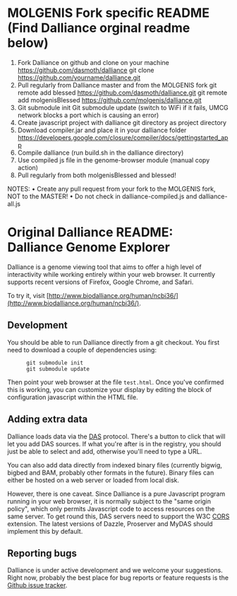 MOLGENIS Fork specific README (Find Dalliance orginal readme below)
===================================================================
1.	Fork Dalliance on github and clone on your machine
		https://github.com/dasmoth/dalliance 
		git clone https://github.com/yourname/dalliance.git
2.	Pull regularly from Dalliance master and from the MOLGENIS fork
		git remote add blessed https://github.com/dasmoth/dalliance.git
		git remote add molgenisBlessed https://github.com/molgenis/dalliance.git
3.	Git submodule init
	Git submodule update 
		(switch to WiFi if it fails, UMCG network blocks a port which is causing an error)
4.	Create javascript project with dalliance git directory as project directory
5.	Download compiler.jar and place it in your dalliance folder
		https://developers.google.com/closure/compiler/docs/gettingstarted_app
6.	Compile dalliance (run build.sh in the dalliance directory)
7.	Use compiled js file in the genome-browser module (manual copy action)
8.	Pull regularly from both molgenisBlessed and blessed!

NOTES:
•	Create any pull request from your fork to the MOLGENIS fork, NOT to the MASTER!
•	Do not check in dalliance-compiled.js and dalliance-all.js

Original Dalliance README:
Dalliance Genome Explorer
=========================

Dalliance is a genome viewing tool that aims to offer a high
level of interactivity while working entirely within your web
browser. It currently supports recent versions of Firefox, Google
Chrome, and Safari.

To try it, visit [http://www.biodalliance.org/human/ncbi36/](http://www.biodalliance.org/human/ncbi36/).

Development
-----------

You should be able to run Dalliance directly from a git checkout.  You
first need to download a couple of dependencies using:

          git submodule init
          git submodule update

Then point your web browser at the file `test.html`.  Once you've
confirmed this is working, you can customize your display by editing
the block of configuration javascript within the HTML file.

Adding extra data
-----------------

Dalliance loads data via the [DAS](http://biodas.org/) protocol.
There's a button to click that will let you add DAS sources.  If what
you're after is in the registry, you should just be able to select and
add, otherwise you'll need to type a URL.

You can also add data directly from indexed binary files (currently
bigwig, bigbed and BAM, probably other formats in the future).  Binary files
can either be hosted on a web server or loaded from local disk.

However, there is one caveat.  Since Dalliance is a pure Javascript
program running in your web browser, it is normally subject to the
"same origin policy", which only permits Javascript code to access
resources on the same server.  To get round this, DAS servers need to
support the W3C [CORS](http://www.w3.org/TR/cors/) extension.  The
latest versions of Dazzle, Proserver and MyDAS should implement this by
default.

Reporting bugs
--------------

Dalliance is under active development and we welcome your suggestions.
Right now, probably the best place for bug reports or feature requests
is the [Github issue tracker](http://github.com/dasmoth/dalliance).